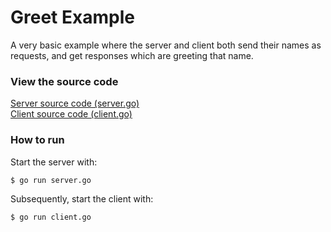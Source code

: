 # Greet Example

A very basic example where the server and client both send their names as requests,
and get responses which are greeting that name.

### View the source code

[Server source code (server.go)](server/server.go)\
[Client source code (client.go)](client/client.go)

### How to run

Start the server with:

    $ go run server.go

Subsequently, start the client with:

    $ go run client.go
